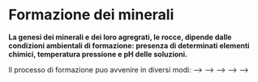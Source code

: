 # Formazione dei minerali
<b>La genesi dei minerali e dei loro agregrati, le rocce, dipende dalle condizioni ambientali di formazione: presenza di determinati elementi chimici, temperatura pressione e pH delle soluzioni.</b>

Il processo di formazione puo avvenire in diversi modi:
	 -->
	 -->
	 -->
	 -->
	 -->